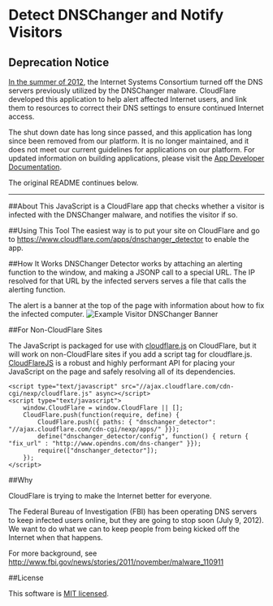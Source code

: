 # Detect DNSChanger and Notify Visitors

## Deprecation Notice

[In the summer of 2012](http://blog.cloudflare.com/cloudflare-opendns-work-together-to-save-the/), the Internet Systems Consortium turned off the DNS servers previously utilized by the DNSChanger malware.
CloudFlare developed this application to help alert affected Internet users, and link them to resources to correct their DNS settings to ensure continued Internet access.

The shut down date has long since passed, and this application has long since been removed from our platform.
It is no longer maintained, and it does not meet our current guidelines for applications on our platform.
For updated information on building applications, please visit the [App Developer Documentation](http://appdev.cloudflare.com/).

The original README continues below.

---

##About
This JavaScript is a CloudFlare app that checks whether a visitor is
infected with the DNSChanger malware, and notifies the visitor
if so.

##Using This Tool
The easiest way is to put your site on CloudFlare and go to
https://www.cloudflare.com/apps/dnschanger_detector
to enable the app.

##How It Works
DNSChanger Detector works by attaching an alerting function to the window, and
making a JSONP call to a special URL. The IP resolved for that URL
by the infected servers serves a file that calls the alerting function.

The alert is a banner at the top of the page with information about how to fix the infected computer.
![Example Visitor DNSChanger Banner](https://www.cloudflare.com/images/apps/dnschanger_detector/banner_example.png)


##For Non-CloudFlare Sites

The JavaScript is packaged for use with [cloudflare.js](http://js.cloudflare.com/) on CloudFlare, but it will work
on non-CloudFlare sites if you add a script tag for cloudflare.js.  [CloudFlareJS](http://js.cloudflare.com/) is a robust and highly performant API for placing your JavaScript on the page and safely resolving all of its dependencies. 

    <script type="text/javascript" src="//ajax.cloudflare.com/cdn-cgi/nexp/cloudflare.js" async></script>
    <script type="text/javascript">
        window.CloudFlare = window.CloudFlare || [];
        CloudFlare.push(function(require, define) {
            CloudFlare.push({ paths: { "dnschanger_detector": "//ajax.cloudflare.com/cdn-cgi/nexp/apps/" }});
            define("dnschanger_detector/config", function() { return { "fix_url" : "http://www.opendns.com/dns-changer" }});
            require(["dnschanger_detector"]);
        });
    </script>

##Why

CloudFlare is trying to make the Internet better for everyone.

The Federal Bureau of Investigation (FBI) has been operating DNS servers
to keep infected users online, but they are going to stop soon (July 9, 2012). We want to
do what we can to keep people from being kicked off the Internet when that happens.

For more background, see
http://www.fbi.gov/news/stories/2011/november/malware_110911

##License

This software is [MIT licensed](http://www.opensource.org/licenses/MIT).
